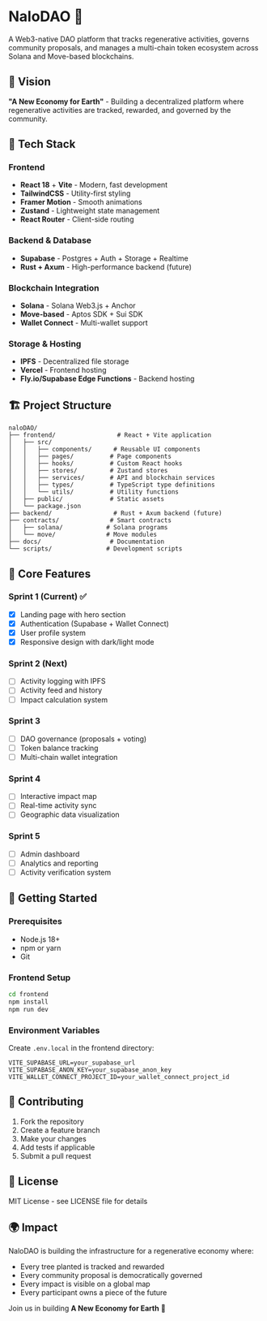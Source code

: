 # NaloDAO 🌱

A Web3-native DAO platform that tracks regenerative activities, governs community proposals, and manages a multi-chain token ecosystem across Solana and Move-based blockchains.

## 🎯 Vision

**"A New Economy for Earth"** - Building a decentralized platform where regenerative activities are tracked, rewarded, and governed by the community.

## 🚀 Tech Stack

### Frontend
- **React 18** + **Vite** - Modern, fast development
- **TailwindCSS** - Utility-first styling
- **Framer Motion** - Smooth animations
- **Zustand** - Lightweight state management
- **React Router** - Client-side routing

### Backend & Database
- **Supabase** - Postgres + Auth + Storage + Realtime
- **Rust + Axum** - High-performance backend (future)

### Blockchain Integration
- **Solana** - Solana Web3.js + Anchor
- **Move-based** - Aptos SDK + Sui SDK
- **Wallet Connect** - Multi-wallet support

### Storage & Hosting
- **IPFS** - Decentralized file storage
- **Vercel** - Frontend hosting
- **Fly.io/Supabase Edge Functions** - Backend hosting

## 🏗️ Project Structure

```
naloDAO/
├── frontend/                 # React + Vite application
│   ├── src/
│   │   ├── components/      # Reusable UI components
│   │   ├── pages/          # Page components
│   │   ├── hooks/          # Custom React hooks
│   │   ├── stores/         # Zustand stores
│   │   ├── services/       # API and blockchain services
│   │   ├── types/          # TypeScript type definitions
│   │   └── utils/          # Utility functions
│   ├── public/             # Static assets
│   └── package.json
├── backend/                 # Rust + Axum backend (future)
├── contracts/              # Smart contracts
│   ├── solana/            # Solana programs
│   └── move/              # Move modules
├── docs/                   # Documentation
└── scripts/               # Development scripts
```

## 🎯 Core Features

### Sprint 1 (Current) ✅
- [x] Landing page with hero section
- [x] Authentication (Supabase + Wallet Connect)
- [x] User profile system
- [x] Responsive design with dark/light mode

### Sprint 2 (Next)
- [ ] Activity logging with IPFS
- [ ] Activity feed and history
- [ ] Impact calculation system

### Sprint 3
- [ ] DAO governance (proposals + voting)
- [ ] Token balance tracking
- [ ] Multi-chain wallet integration

### Sprint 4
- [ ] Interactive impact map
- [ ] Real-time activity sync
- [ ] Geographic data visualization

### Sprint 5
- [ ] Admin dashboard
- [ ] Analytics and reporting
- [ ] Activity verification system

## 🚀 Getting Started

### Prerequisites
- Node.js 18+ 
- npm or yarn
- Git

### Frontend Setup
```bash
cd frontend
npm install
npm run dev
```

### Environment Variables
Create `.env.local` in the frontend directory:
```env
VITE_SUPABASE_URL=your_supabase_url
VITE_SUPABASE_ANON_KEY=your_supabase_anon_key
VITE_WALLET_CONNECT_PROJECT_ID=your_wallet_connect_project_id
```

## 🌱 Contributing

1. Fork the repository
2. Create a feature branch
3. Make your changes
4. Add tests if applicable
5. Submit a pull request

## 📄 License

MIT License - see LICENSE file for details

## 🌍 Impact

NaloDAO is building the infrastructure for a regenerative economy where:
- Every tree planted is tracked and rewarded
- Every community proposal is democratically governed
- Every impact is visible on a global map
- Every participant owns a piece of the future

Join us in building **A New Economy for Earth** 🌱
